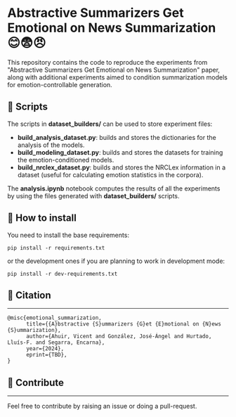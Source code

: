 # Abstractive Summarizers Get Emotional on News Summarization 😊😨😠

This repository contains the code to reproduce the experiments from "Abstractive Summarizers Get Emotional on News Summarization" paper, along with additional experiments aimed to condition summarization models for emotion-controllable generation.

## 📁 Scripts
The scripts in **dataset_builders/** can be used to store experiment files:
- **build_analysis_dataset.py**: builds and stores the dictionaries for the analysis of the models.
- **build_modeling_dataset.py**: builds and stores the datasets for training the emotion-conditioned models.
- **build_nrclex_dataset.py**: builds and stores the NRCLex information in a dataset (useful for calculating emotion statistics in the corpora).

The **analysis.ipynb** notebook computes the results of all the experiments by using the files generated with **dataset_builders/** scripts.

## 🔧 How to install
You need to install the base requirements:

```
pip install -r requirements.txt
```

or the development ones if you are planning to work in development mode:

```
pip install -r dev-requirements.txt
```

## 📖 Citation
---
```
@misc{emotional_summarization,
      title={{A}bstractive {S}ummarizers {G}et {E}motional on {N}ews {S}ummarization}, 
      author={Ahuir, Vicent and González, José-Ángel and Hurtado, Lluís-F. and Segarra, Encarna},
      year={2024},
      eprint={TBD},
}
```
## 🤝 Contribute
---

Feel free to contribute by raising an issue or doing a pull-request.